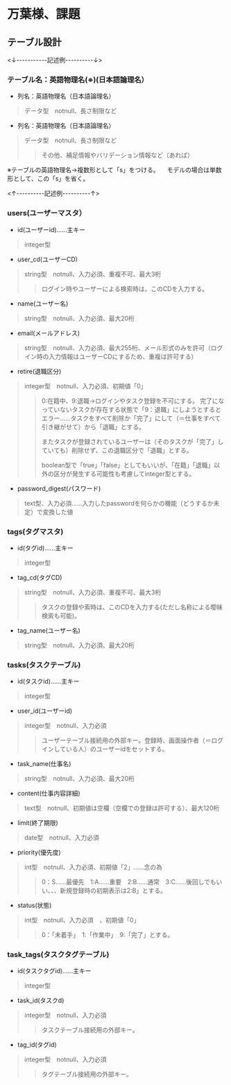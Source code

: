 # 万葉様、課題

## テーブル設計

<↓-----------記述例----------↓>
### テーブル名：英語物理名(※)(日本語論理名）
  - 列名：英語物理名（日本語論理名）
  > データ型　notnull、長さ制限など

  - 列名：英語物理名（日本語論理名）
  > データ型　notnull、長さ制限など
  >> その他、補足情報やバリデーション情報など（あれば）

※テーブルの英語物理名→複数形として「s」をつける。
　モデルの場合は単数形として、この「s」を省く。

<↑----------記述例----------↑>

### users(ユーザーマスタ）
  - id(ユーザーid)……主キー
  > integer型
  - user_cd(ユーザーCD)
  > string型　notnull、入力必須、重複不可、最大3桁　
  >> ログイン時やユーザーによる検索時は、このCDを入力する。
  - name(ユーザー名)
  > string型　notnull、入力必須、最大20桁　
  - email(メールアドレス)
  > string型　notnull、入力必須、最大255桁、メール形式のみを許可（ログイン時の入力情報はユーザーCDにするため、重複は許可する）
  - retire(退職区分)
  > integer型　notnull、入力必須、初期値「0」
  >> 0:在籍中、9:退職→ログインやタスク登録を不可にする。
  >> 完了になっていないタスクが存在する状態で「9：退職」にしようとするとエラー……タスクをすべて削除か「完了」にして（＝仕事をすべて引き継がせて）から「退職」とする。
  >>
  >> またタスクが登録されているユーザーは（そのタスクが「完了」していても）削除せず、この退職区分で「退職」とする。
  >>
  >> boolean型で「true」「false」としてもいいが、「在籍」「退職」以外の区分が発生する可能性も考慮してinteger型とする。
  - password_digest(パスワード)
  > text型、入力必須……入力したpasswordを何らかの機能（どうするか未定）で変換した値

### tags(タグマスタ)
  - id(タグid)……主キー
  > integer型
  - tag_cd(タグCD)
  > string型　notnull、入力必須、重複不可、最大3桁　
  >> タスクの登録や索時は、このCDを入力する(ただし名称による曖昧検索も可能)。
  - tag_name(ユーザー名)
  > string型　notnull、入力必須、最大20桁　

### tasks(タスクテーブル)
  - id(タスクid)……主キー
  > integer型
  - user_id(ユーザーid)
  > integer型　notnull、入力必須　
  >> ユーザーテーブル接続用の外部キー。登録時、画面操作者（＝ログインしている人）のユーザーidをセットする。
  - task_name(仕事名)
  > string型　notnull、入力必須、最大20桁　
  - content(仕事内容詳細)
  > text型　notnull、初期値は空欄（空欄での登録は許可する）、最大120桁　
  - limit(終了期限)
  > date型　notnull、入力必須　
  - priority(優先度)
  > int型　notnull、入力必須、初期値「2」……念の為
  >> 0：S……最優先　1:A……重要　2:B……通常　3:C……後回しでもいい、、、新規登録時の初期表示は2:B」とする。
  - status(状態)
  > int型　notnull、入力必須　、初期値「0」
  >> 0：「未着手」　1:「作業中」　9:「完了」とする。

### task_tags(タスクタグテーブル)
  - id(タスクタグid)……主キー
  > integer型
  - task_id(タスクd)
  > integer型　notnull、入力必須　
  >> タスクテーブル接続用の外部キー。
  - tag_id(タグid)
  > integer型　notnull、入力必須　
  >> タグテーブル接続用の外部キー。
